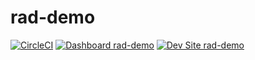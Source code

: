 # rad-demo

[![CircleCI](https://circleci.com/gh/radcampaign/rad-demo.svg?style=shield)](https://circleci.com/gh/radcampaign/rad-demo)
[![Dashboard rad-demo](https://img.shields.io/badge/dashboard-rad_demo-yellow.svg)](https://dashboard.pantheon.io/sites/383d92a7-7a32-4831-82af-c15fc2b12d7a#dev/code)
[![Dev Site rad-demo](https://img.shields.io/badge/site-rad_demo-blue.svg)](http://dev-rad-demo.pantheonsite.io/)